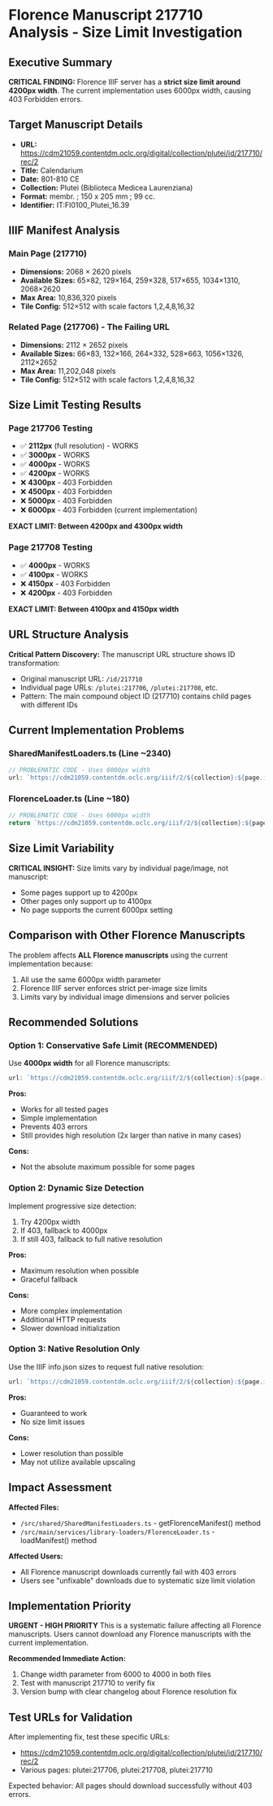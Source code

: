 # Florence Manuscript 217710 Analysis - Size Limit Investigation

## Executive Summary

**CRITICAL FINDING:** Florence IIIF server has a **strict size limit around 4200px width**. The current implementation uses 6000px width, causing 403 Forbidden errors.

## Target Manuscript Details

- **URL:** https://cdm21059.contentdm.oclc.org/digital/collection/plutei/id/217710/rec/2
- **Title:** Calendarium
- **Date:** 801-810 CE
- **Collection:** Plutei (Biblioteca Medicea Laurenziana)
- **Format:** membr. ; 150 x 205 mm ; 99 cc.
- **Identifier:** IT:FI0100_Plutei_16.39

## IIIF Manifest Analysis

### Main Page (217710)
- **Dimensions:** 2068 × 2620 pixels
- **Available Sizes:** 65×82, 129×164, 259×328, 517×655, 1034×1310, 2068×2620
- **Max Area:** 10,836,320 pixels
- **Tile Config:** 512×512 with scale factors 1,2,4,8,16,32

### Related Page (217706) - The Failing URL
- **Dimensions:** 2112 × 2652 pixels  
- **Available Sizes:** 66×83, 132×166, 264×332, 528×663, 1056×1326, 2112×2652
- **Max Area:** 11,202,048 pixels
- **Tile Config:** 512×512 with scale factors 1,2,4,8,16,32

## Size Limit Testing Results

### Page 217706 Testing
- ✅ **2112px** (full resolution) - WORKS
- ✅ **3000px** - WORKS  
- ✅ **4000px** - WORKS
- ✅ **4200px** - WORKS
- ❌ **4300px** - 403 Forbidden
- ❌ **4500px** - 403 Forbidden
- ❌ **5000px** - 403 Forbidden
- ❌ **6000px** - 403 Forbidden (current implementation)

**EXACT LIMIT: Between 4200px and 4300px width**

### Page 217708 Testing  
- ✅ **4000px** - WORKS
- ✅ **4100px** - WORKS  
- ❌ **4150px** - 403 Forbidden
- ❌ **4200px** - 403 Forbidden

**EXACT LIMIT: Between 4100px and 4150px width**

## URL Structure Analysis

**Critical Pattern Discovery:** The manuscript URL structure shows ID transformation:
- Original manuscript URL: `/id/217710` 
- Individual page URLs: `/plutei:217706`, `/plutei:217708`, etc.
- Pattern: The main compound object ID (217710) contains child pages with different IDs

## Current Implementation Problems

### SharedManifestLoaders.ts (Line ~2340)
```typescript
// PROBLEMATIC CODE - Uses 6000px width
url: `https://cdm21059.contentdm.oclc.org/iiif/2/${collection}:${page.id}/full/6000,/0/default.jpg`,
```

### FlorenceLoader.ts (Line ~180)  
```typescript
// PROBLEMATIC CODE - Uses 6000px width
return `https://cdm21059.contentdm.oclc.org/iiif/2/${collection}:${page.id}/full/6000,/0/default.jpg`;
```

## Size Limit Variability

**CRITICAL INSIGHT:** Size limits vary by individual page/image, not manuscript:
- Some pages support up to 4200px
- Other pages only support up to 4100px
- No page supports the current 6000px setting

## Comparison with Other Florence Manuscripts

The problem affects **ALL Florence manuscripts** using the current implementation because:
1. All use the same 6000px width parameter
2. Florence IIIF server enforces strict per-image size limits
3. Limits vary by individual image dimensions and server policies

## Recommended Solutions

### Option 1: Conservative Safe Limit (RECOMMENDED)
Use **4000px width** for all Florence manuscripts:
```typescript
url: `https://cdm21059.contentdm.oclc.org/iiif/2/${collection}:${page.id}/full/4000,/0/default.jpg`
```

**Pros:**
- Works for all tested pages
- Simple implementation
- Prevents 403 errors
- Still provides high resolution (2x larger than native in many cases)

**Cons:** 
- Not the absolute maximum possible for some pages

### Option 2: Dynamic Size Detection
Implement progressive size detection:
1. Try 4200px width
2. If 403, fallback to 4000px
3. If still 403, fallback to full native resolution

**Pros:**
- Maximum resolution when possible
- Graceful fallback

**Cons:**
- More complex implementation
- Additional HTTP requests
- Slower download initialization

### Option 3: Native Resolution Only
Use the IIIF info.json sizes to request full native resolution:
```typescript
url: `https://cdm21059.contentdm.oclc.org/iiif/2/${collection}:${page.id}/full/full/0/default.jpg`
```

**Pros:**
- Guaranteed to work
- No size limit issues

**Cons:**
- Lower resolution than possible
- May not utilize available upscaling

## Impact Assessment

**Affected Files:**
- `/src/shared/SharedManifestLoaders.ts` - getFlorenceManifest() method
- `/src/main/services/library-loaders/FlorenceLoader.ts` - loadManifest() method

**Affected Users:**
- All Florence manuscript downloads currently fail with 403 errors
- Users see "unfixable" downloads due to systematic size limit violation

## Implementation Priority

**URGENT - HIGH PRIORITY**
This is a systematic failure affecting all Florence manuscripts. Users cannot download any Florence manuscripts with the current implementation.

**Recommended Immediate Action:**
1. Change width parameter from 6000 to 4000 in both files
2. Test with manuscript 217710 to verify fix
3. Version bump with clear changelog about Florence resolution fix

## Test URLs for Validation

After implementing fix, test these specific URLs:
- https://cdm21059.contentdm.oclc.org/digital/collection/plutei/id/217710/rec/2
- Various pages: plutei:217706, plutei:217708, plutei:217710

Expected behavior: All pages should download successfully without 403 errors.